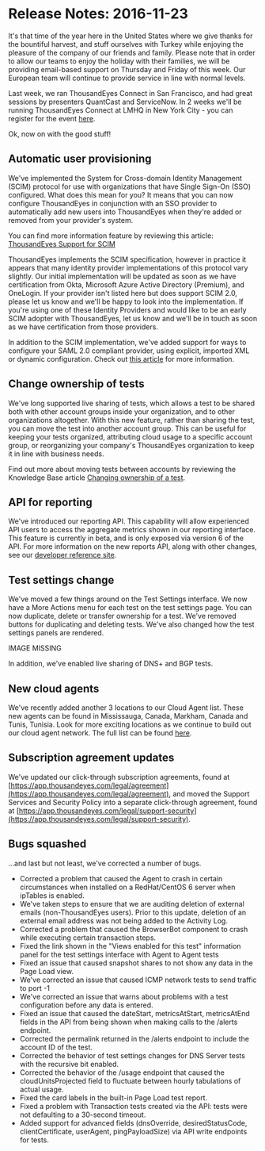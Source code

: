 # Release Notes: 2016-11-23

It's that time of the year here in the United States where we give thanks for the bountiful harvest, and stuff ourselves with Turkey while enjoying the pleasure of the company of our friends and family.  Please note that in order to allow our teams to enjoy the holiday with their families, we will be providing email-based support on Thursday and Friday of this week.  Our European team will continue to provide service in line with normal levels.

Last week, we ran ThousandEyes Connect in San Francisco, and had great sessions by presenters QuantCast and ServiceNow.  In 2 weeks we'll be running ThousandEyes Connect at LMHQ in New York City - you can register for the event [here](https://www.thousandeyes.com/events/connect/new-york-fall-2016).

Ok, now on with the good stuff!  

## Automatic user provisioning

 We've implemented the System for Cross-domain Identity Management \(SCIM\) protocol for use with organizations that have Single Sign-On \(SSO\) configured.  What does this mean for you?  It means that you can now configure ThousandEyes in conjunction with an SSO provider to automatically add new users into ThousandEyes when they're added or removed from your provider's system.

You can find more information feature by reviewing this article: [ThousandEyes Support for SCIM](https://success.thousandeyes.com/PublicArticlePage?articleIdParam=kA044000000CnWrCAK)

ThousandEyes implements the SCIM specification, however in practice it appears that many identity provider implementations of this protocol vary slightly.  Our initial implementation will be updated as soon as we have certification from Okta, Microsoft Azure Active Directory \(Premium\), and OneLogin.  If your provider isn't listed here but does support SCIM 2.0, please let us know and we'll be happy to look into the implementation.  If you're using one of these Identity Providers and would like to be an early SCIM adopter with ThousandEyes, let us know and we'll be in touch as soon as we have certification from those providers.

In addition to the SCIM implementation, we've added support for ways to configure your SAML 2.0 compliant provider, using explicit, imported XML or dynamic configuration.  Check out [this article](https://success.thousandeyes.com/PublicArticlePage?articleIdParam=kA0E0000000CmnEKAS) for more information.

## Change ownership of tests

 We've long supported live sharing of tests, which allows a test to be shared both with other account groups inside your organization, and to other organizations altogether.  With this new feature, rather than sharing the test, you can move the test into another account group.  This can be useful for keeping your tests organized, attributing cloud usage to a specific account group, or reorganizing your company's ThousandEyes organization to keep it in line with business needs.

Find out more about moving tests between accounts by reviewing the Knowledge Base article [Changing ownership of a test](https://success.thousandeyes.com/PublicArticlePage?articleIdParam=kA044000000CnWcCAK).

## API for reporting

 We've introduced our reporting API.  This capability will allow experienced API users to access the aggregate metrics shown in our reporting interface.  This feature is currently in beta, and is only exposed via version 6 of the API.  For more information on the new reports API, along with other changes, see our [developer reference site](http://developer.thousandeyes.com/).

## Test settings change

 We've moved a few things around on the Test Settings interface.  We now have a More Actions menu for each test on the test settings page. You can now duplicate, delete or transfer ownership for a test.  We've removed buttons for duplicating and deleting tests.  We've also changed how the test settings panels are rendered.

IMAGE MISSING

In addition, we've enabled live sharing of DNS+ and BGP tests.

## New cloud agents

 We've recently added another 3 locations to our Cloud Agent list.  These new agents can be found in Mississauga, Canada, Markham, Canada and Tunis, Tunisia.  Look for more exciting locations as we continue to build out our cloud agent network.  The full list can be found [here](https://www.thousandeyes.com/product/cloud-agents).

## Subscription agreement updates

 We've updated our click-through subscription agreements, found at [https://app.thousandeyes.com/legal/agreement](https://app.thousandeyes.com/legal/agreement), and moved the Support Services and Security Policy into a separate click-through agreement, found at [https://app.thousandeyes.com/legal/support-security](https://app.thousandeyes.com/legal/support-security).

## Bugs squashed

 ...and last but not least, we've corrected a number of bugs.

* Corrected a problem that caused the Agent to crash in certain circumstances when installed on a RedHat/CentOS 6 server when ipTables is enabled.
* We've taken steps to ensure that we are auditing deletion of external emails \(non-ThousandEyes users\).  Prior to this update, deletion of an external email address was not being added to the Activity Log.
* Corrected a problem that caused the BrowserBot component to crash while executing certain transaction steps.
* Fixed the link shown in the "Views enabled for this test" information panel for the test settings interface with Agent to Agent tests
* Fixed an issue that caused snapshot shares to not show any data in the Page Load view.
* We've corrected an issue that caused ICMP network tests to send traffic to port -1
* We've corrected an issue that warns about problems with a test configuration before any data is entered.
* Fixed an issue that caused the dateStart, metricsAtStart, metricsAtEnd fields in the API from being shown when making calls to the /alerts endpoint.
* Corrected the permalink returned in the /alerts endpoint to include the account ID of the test.
* Corrected the behavior of test settings changes for DNS Server tests with the recursive bit enabled.  
* Corrected the behavior of the /usage endpoint that caused the cloudUnitsProjected field to fluctuate between hourly tabulations of actual usage.
* Fixed the card labels in the built-in Page Load test report. 
* Fixed a problem with Transaction tests created via the API: tests were not defaulting to a 30-second timeout.
* Added support for advanced fields \(dnsOverride, desiredStatusCode, clientCertificate, userAgent, pingPayloadSize\) via API write endpoints for tests.

